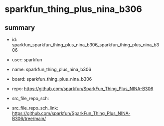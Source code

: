 # sparkfun_thing_plus_nina_b306
 
## summary 
* id: sparkfun_sparkfun_thing_plus_nina_b306_sparkfun_thing_plus_nina_b306
* user: sparkfun
* name: sparkfun_thing_plus_nina_b306
* board: sparkfun_thing_plus_nina_b306
* repo: https://github.com/sparkfun/SparkFun_Thing_Plus_NINA-B306



* src_file_repo_sch: 
* src_file_repo_sch_link: https://github.com/sparkfun/SparkFun_Thing_Plus_NINA-B306/tree/main/




